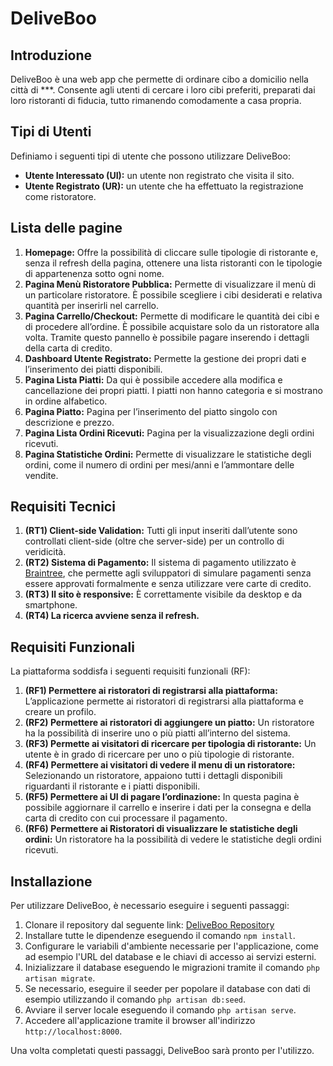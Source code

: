 # DeliveBoo

## Introduzione
DeliveBoo è una web app che permette di ordinare cibo a domicilio nella città di ***. Consente agli utenti di cercare i loro cibi preferiti, preparati dai loro ristoranti di fiducia, tutto rimanendo comodamente a casa propria.

## Tipi di Utenti
Definiamo i seguenti tipi di utente che possono utilizzare DeliveBoo:
- **Utente Interessato (UI):** un utente non registrato che visita il sito.
- **Utente Registrato (UR):** un utente che ha effettuato la registrazione come ristoratore.

## Lista delle pagine
1. **Homepage:** Offre la possibilità di cliccare sulle tipologie di ristorante e, senza il refresh della pagina, ottenere una lista ristoranti con le tipologie di appartenenza sotto ogni nome.
2. **Pagina Menù Ristoratore Pubblica:** Permette di visualizzare il menù di un particolare ristoratore. È possibile scegliere i cibi desiderati e relativa quantità per inserirli nel carrello.
3. **Pagina Carrello/Checkout:** Permette di modificare le quantità dei cibi e di procedere all’ordine. È possibile acquistare solo da un ristoratore alla volta. Tramite questo pannello è possibile pagare inserendo i dettagli della carta di credito.
4. **Dashboard Utente Registrato:** Permette la gestione dei propri dati e l’inserimento dei piatti disponibili.
5. **Pagina Lista Piatti:** Da qui è possibile accedere alla modifica e cancellazione dei propri piatti. I piatti non hanno categoria e si mostrano in ordine alfabetico.
6. **Pagina Piatto:** Pagina per l’inserimento del piatto singolo con descrizione e prezzo.
7. **Pagina Lista Ordini Ricevuti:** Pagina per la visualizzazione degli ordini ricevuti.
8. **Pagina Statistiche Ordini:** Permette di visualizzare le statistiche degli ordini, come il numero di ordini per mesi/anni e l’ammontare delle vendite.

## Requisiti Tecnici
1. **(RT1) Client-side Validation:** Tutti gli input inseriti dall’utente sono controllati client-side (oltre che server-side) per un controllo di veridicità.
2. **(RT2) Sistema di Pagamento:** Il sistema di pagamento utilizzato è [Braintree](https://www.braintreepayments.com/), che permette agli sviluppatori di simulare pagamenti senza essere approvati formalmente e senza utilizzare vere carte di credito.
3. **(RT3) Il sito è responsive:** È correttamente visibile da desktop e da smartphone.
4. **(RT4) La ricerca avviene senza il refresh.**

## Requisiti Funzionali
La piattaforma soddisfa i seguenti requisiti funzionali (RF):
1. **(RF1) Permettere ai ristoratori di registrarsi alla piattaforma:** L’applicazione permette ai ristoratori di registrarsi alla piattaforma e creare un profilo.
2. **(RF2) Permettere ai ristoratori di aggiungere un piatto:** Un ristoratore ha la possibilità di inserire uno o più piatti all’interno del sistema.
3. **(RF3) Permette ai visitatori di ricercare per tipologia di ristorante:** Un utente è in grado di ricercare per uno o più tipologie di ristorante.
4. **(RF4) Permettere ai visitatori di vedere il menu di un ristoratore:** Selezionando un ristoratore, appaiono tutti i dettagli disponibili riguardanti il ristorante e i piatti disponibili.
5. **(RF5) Permettere ai UI di pagare l’ordinazione:** In questa pagina è possibile aggiornare il carrello e inserire i dati per la consegna e della carta di credito con cui processare il pagamento.
6. **(RF6) Permettere ai Ristoratori di visualizzare le statistiche degli ordini:** Un ristoratore ha la possibilità di vedere le statistiche degli ordini ricevuti.


## Installazione
Per utilizzare DeliveBoo, è necessario eseguire i seguenti passaggi:

1. Clonare il repository dal seguente link: [DeliveBoo Repository](link_al_repository)
2. Installare tutte le dipendenze eseguendo il comando `npm install`.
3. Configurare le variabili d'ambiente necessarie per l'applicazione, come ad esempio l'URL del database e le chiavi di accesso ai servizi esterni.
4. Inizializzare il database eseguendo le migrazioni tramite il comando `php artisan migrate`.
5. Se necessario, eseguire il seeder per popolare il database con dati di esempio utilizzando il comando `php artisan db:seed`.
6. Avviare il server locale eseguendo il comando `php artisan serve`.
7. Accedere all'applicazione tramite il browser all'indirizzo `http://localhost:8000`.

Una volta completati questi passaggi, DeliveBoo sarà pronto per l'utilizzo.

